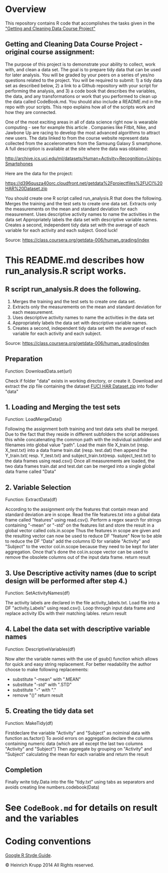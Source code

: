 # Overview
This repository contains R code that accomplishes the tasks given in the 
["Getting and Cleaning Data Course Project"](https://class.coursera.org/getdata-006/human_grading/index)


## Getting and Cleaning Data Course Project - original course assignment:

The purpose of this project is to demonstrate your ability to collect, work with, and clean a data set. The goal is to prepare tidy data that can be used for later analysis. You will be graded by your peers on a series of yes/no questions related to the project. You will be required to submit: 1) a tidy data set as described below, 2) a link to a Github repository with your script for performing the analysis, and 3) a code book that describes the variables, the data, and any transformations or work that you performed to clean up the data called CodeBook.md. You should also include a README.md in the repo with your scripts. This repo explains how all of the scripts work and how they are connected.  

One of the most exciting areas in all of data science right now is wearable computing - see for example this article . Companies like Fitbit, Nike, and Jawbone Up are racing to develop the most advanced algorithms to attract new users. The data linked to from the course website represent data collected from the accelerometers from the Samsung Galaxy S smartphone. A full description is available at the site where the data was obtained: 

http://archive.ics.uci.edu/ml/datasets/Human+Activity+Recognition+Using+Smartphones 

Here are the data for the project: 

https://d396qusza40orc.cloudfront.net/getdata%2Fprojectfiles%2FUCI%20HAR%20Dataset.zip 

 You should create one R script called run_analysis.R that does the following. 
Merges the training and the test sets to create one data set.
Extracts only the measurements on the mean and standard deviation for each measurement. 
Uses descriptive activity names to name the activities in the data set
Appropriately labels the data set with descriptive variable names. 
Creates a second, independent tidy data set with the average of each variable for each activity and each subject. 
Good luck!

Source: https://class.coursera.org/getdata-006/human_grading/index

# This README.md describes how run_analysis.R script works.
## R script run_analysis.R does the following.
1. Merges the training and the test sets to create one data set.
2. Extracts only the measurements on the mean and standard deviation for each measurement. 
3. Uses descriptive activity names to name the activities in the data set
4. Appropriately labels the data set with descriptive variable names. 
5. Creates a second, independent tidy data set with the average of each variable for each activity and each subject. 

Source: https://class.coursera.org/getdata-006/human_grading/index

## Preparation
Function: DownloadData.set(url)

Check if folder "data" exists in working directory, or create it.
Download and extract the zip file containing the dataset [FUCI HAR Dataset.zip](https://d396qusza40orc.cloudfront.net/getdata%2Fprojectfiles%2FUCI%20HAR%20Dataset.zip) into fodler "data"


## 1. Loading and Merging the test sets
Function: LoadMergeData()

Following the assignment both training and test data sets shall be merged.
Due to the fact that they reside in different subfolders the script addresses this while concatenating the common path with the individual subfolder and filenames into global value "path".
Load the main file X_train.txt (resp. X_test.txt) into a data frame train.dat (resp. test.dat)
then append the Y_train.txt( resp. Y_test.txt) and subject_train.txt(resp. subject_test.txt) to the data frames using read.csv()
Once all measurements are loaded, the two data frames train.dat and test.dat can be merged into a single global data frame called "Data"

## 2. Variable Selection 
Function: ExtractData(df)


According to the assignment only the features that contain mean and standard deviation are in scope.
Read the file features.txt into a global data frame called "features" using read.csv().
Perform a regex search for strings containing "-mean" or "-std" on the features list and store the result in a global vector called cols.in.scope
Thus the features in scope are given and the resulting vector can now be used to reduce DF "feature"
Now to be able to reduce the DF "Data" add the columns ID for variable "Activity" and "Subject" to the vector col.in.scope
because they need to be kept for later aggregation.
Once that's done the col.in.scope vector can be used to remove the obsolete columns out of the input data frame.
return result

## 3. Use Descriptive activity names (due to script design will be performed after step 4.)
Function: SetActivityNames(df)

The activity labels are declared in the file activity_labels.txt.
Load file into a DF "activity.Labels" using read.csv().
Loop through input data frame and replace activity IDs with their matching lables.
return result

## 4. Label the data set with descriptive variable names
Function:  DescriptiveVariables(df)

Now alter the variable names with the use of gsub() function which allows for quick and easy string replacement.
For better readability the author choose to make following replacements:
* substitute "-mean" with ".MEAN"
* substitute "-std" with ".STD"
* substitute "-" with "."
* remove "()"
return result


## 5. Creating the tidy data set
Function:  MakeTidy(df)

Firstdeclare the variable "Activity" and "Subject" as noiminal data with function as.factor()
To avoid errors on aggregation declare the columns containing numeric data (which are all except the last two columns "Activity" and "Subject")
Then aggregate by grouping on "Activity" and "Subject" calculating the mean for each variable and return the result

## Completion
Finally write tidy.Data into the file "tidy.txt" using tabs as separators and avoids creating line numbers.codebook(Data)
 
 
# See `CodeBook.md` for details on result and the variables

# Coding conventions

[Google R Styde Guide](http://google-styleguide.googlecode.com/svn/trunk/Rguide.xml).

© Heinrich Krupp 2014 All Rights reserved.